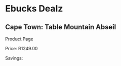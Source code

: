 
# Ebucks Dealz
## Cape Town: Table Mountain Abseil
[Product Page](https://www.ebucks.com/web/shop/productSelected.do?prodId=223575024&catId=322194367)

Price: R1249.00

Savings: 


	